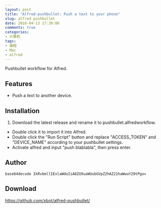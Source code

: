 ```yaml
---
layout: post
title: "Alfred-pushbullet: Push a text to your phone"
slug: alfred pushbullet
date: 2016-04-13 17:30:00
comments: true
categories:
- 计算机
tags:
- 编程
- Mac
- alfred
---
```


Pushbullet workflow for Alfred.

## Features

  - Push a text to another device.

## Installation

  1. Download the latest release and rename it to pushbullet.alfredworkflow.
  -  Double click it to import it into Alfred.
  -  Double click the "Run Script" button and replace "ACCESS_TOKEN" and "DEVICE_NAME" according to your pushbullet settings.
  -  Activate alfred and input "push blablabla", then press enter.

## Author

`base64decode IkRvbmllIExlaWdoIiA8ZG9uaWUubGVpZ2hAZ21haWwuY29tPgo=`

## Download

https://github.com/xbot/alfred-pushbullet/
